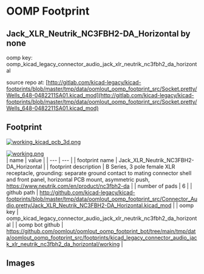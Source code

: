 # OOMP Footprint  
## Jack_XLR_Neutrik_NC3FBH2-DA_Horizontal  by none  
  
oomp key: oomp_kicad_legacy_connector_audio_jack_xlr_neutrik_nc3fbh2_da_horizontal  
  
source repo at: [http://gitlab.com/kicad-legacy/kicad-footprints/blob/master/tmp/data/oomlout_oomp_footprint_src/Socket.pretty/Wells_648-0482211SA01.kicad_mod](http://gitlab.com/kicad-legacy/kicad-footprints/blob/master/tmp/data/oomlout_oomp_footprint_src/Socket.pretty/Wells_648-0482211SA01.kicad_mod)  
## Footprint  
  
[![working_kicad_pcb_3d.png](working_kicad_pcb_3d_600.png)](working_kicad_pcb_3d.png)  
  
[![working.png](working_600.png)](working.png)  
| name | value | 
| --- | --- | 
| footprint name | Jack_XLR_Neutrik_NC3FBH2-DA_Horizontal | 
| footprint description | B Series, 3 pole female XLR receptacle, grounding: separate ground contact to mating connector shell and front panel, horizontal PCB mount, asymmetric push, https://www.neutrik.com/en/product/nc3fbh2-da | 
| number of pads | 6 | 
| github path | http://github.com/kicad-legacy/kicad-footprints/blob/master/tmp/data/oomlout_oomp_footprint_src/Connector_Audio.pretty/Jack_XLR_Neutrik_NC3FBH2-DA_Horizontal.kicad_mod | 
| oomp key | oomp_kicad_legacy_connector_audio_jack_xlr_neutrik_nc3fbh2_da_horizontal | 
| oomp bot github | https://github.com/oomlout/oomlout_oomp_footprint_bot/tree/main/tmp/data/oomlout_oomp_footprint_src/footprints/kicad_legacy_connector_audio_jack_xlr_neutrik_nc3fbh2_da_horizontal/working | 
## Images  
